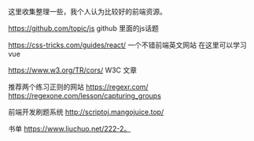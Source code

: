 这里收集整理一些，我个人认为比较好的前端资源。

https://github.com/topic/js    github 里面的js话题

https://css-tricks.com/guides/react/  一个不错前端英文网站   在这里可以学习vue

https://www.w3.org/TR/cors/     W3C 文章


推荐两个练习正则的网站
https://regexr.com/  
https://regexone.com/lesson/capturing_groups

前端开发刷题系统  http://scriptoj.mangojuice.top/

书单    https://www.liuchuo.net/222-2。

